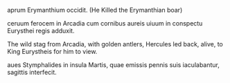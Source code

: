 aprum Erymanthium occidit. (He Killed the Erymanthian boar)

ceruum ferocem in Arcadia cum cornibus aureis uiuum in conspectu Eurysthei regis adduxit.

The wild stag from Arcadia, with golden antlers, Hercules led back, alive, to King Eurystheis for him to view. 

aues Stymphalides in insula Martis, quae emissis pennis suis iaculabantur, sagittis interfecit.
